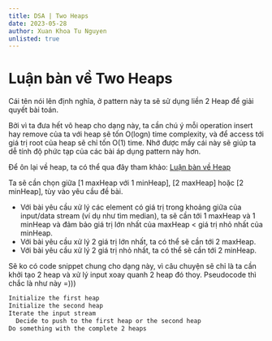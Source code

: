 ```yaml
---
title: DSA | Two Heaps
date: 2023-05-28
author: Xuan Khoa Tu Nguyen
unlisted: true
---
```


# Luận bàn về Two Heaps

Cái tên nói lên định nghĩa, ở pattern này ta sẽ sử dụng liền 2 Heap để giải quyết bài toán.

Bởi vì ta đưa hết vô heap cho dạng này, ta cần chú ý mỗi operation insert hay remove của ta với heap
sẽ tốn O(logn) time complexity, và để access tới giá trị root của heap sẽ chỉ tốn O(1) time. Nhớ
được mấy cái này sẽ giúp ta dễ tính độ phức tạp của các bài áp dụng pattern này hơn.

Để ôn lại về heap, ta có thể qua đây tham khảo:
[Luận bàn về Heap](/dsa/heap)

Ta sẽ cần chọn giữa [1 maxHeap với 1 minHeap], [2 maxHeap] hoặc [2 minHeap], tùy vào yêu cầu đề bài.

- Với bài yêu cầu xử lý các element có giá trị trong khoảng giữa của input/data stream (ví dụ như
tìm median), ta sẽ cần tới 1 maxHeap và 1 minHeap và đảm bảo giá trị lớn nhất của maxHeap < giá trị
nhỏ nhất của minHeap.
- Với bài yêu cầu xử lý 2 giá trị lớn nhất, ta có thể sẽ cần tới 2 maxHeap.
- Với bài yêu cầu xử lý 2 giá trị nhỏ nhất, ta có thể sẽ cần tới 2 minHeap.

Sẽ ko có code snippet chung cho dạng này, vì câu chuyện sẽ chỉ là ta cần khởi tạo 2 heap và xử lý
input xoay quanh 2 heap đó thoy. Pseudocode thì chắc là như này =)))

```md
Initialize the first heap
Initialize the second heap
Iterate the input stream
  Decide to push to the first heap or the second heap
Do something with the complete 2 heaps
```
